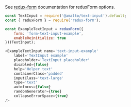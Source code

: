 See [redux-form](https://redux-form.com/6.0.0-rc.1/docs/api/reduxform.md/) documentation for reduxForm options.

```javascript
const TextInput = require('@amalto/text-input').default;
const { reduxForm } = require('redux-form');

const ExampleTextInput = reduxForm({
    form: 'form-text-input-example',
    enableReinitialize: true
})(TextInput);

<ExampleTextInput name='text-input-example'
    label='TextInput example'
    placeholder='TextInput placeholder'
    disabled={false}
    help='Helper text'
    containerClass='padded'
    inputClass='text-large'
    type='text'
    autofocus={false}
    randomGenerator={true}
    collapseErrorSpace={true}
/>
```